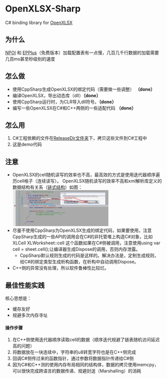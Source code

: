 # OpenXLSX-Sharp
C# binding library for [OpenXLSX](https://github.com/troldal/OpenXLSX)



## 为什么

[NPOI](https://github.com/nissl-lab/npoi) 和 [EPPlus](https://github.com/JanKallman/EPPlus/releases/tag/v4.5.3)（免费版本）加载配置表有一点慢，几百几千行数据的加载需要几百ms甚至秒级别的速度



## 怎么做

- 使用CppSharp生成OpenXLSX的绑定代码（需要做一些调整） **（done）**
- 编译OpenXLSX，导出动态库（dll）**（done）**
- 使用CppSharp运行时，为CLR导入dll符号。**（done）**
- 编写一些OpenXLSX在C#和C++两侧的一些适配代码 **（done）**



## 怎么用

1. C#工程依赖的文件在[ReleaseDir文件夹](https://github.com/zhiyangyou/OpenXLSX-Sharp/tree/main/ReleaseDir)下，拷贝这些文件到C#工程中
2. 这是demo代码



## 注意

- OpenXLSX的cell随机读写的效率也不高，最高效的方式是使用迭代器顺序遍历cell格子（连续读写）。 OpenXLSX随机读写的效率不高和xml解析库定义的数据结构有关系（[链式结构](https://github.com/troldal/OpenXLSX/blob/master/OpenXLSX/sources/utilities/XLUtilities.hpp#L47)）如图： <img src="docImages\RandomAccessByWhileLoop.png" style="zoom:30%;" />
- 尽量不使用CppSharp为OpenXLSX生成的绑定代码，如果要使用，注意CppSharp生成的一些API的调用会在C#的非托管堆上构造C#对象，比如 XLCell XLWorksheet::cell 这个函数如果在C#侧被调用，注意使用using var cell = sheet.cell();让编译器生成Dispose的调用，否则内存泄露。 
  - CppSharp默认规则生成的代码是这样的。解决办法是，定制生成规则，给C#的绑定类型生成析构函数，在析构中自动调用Dispose。
- C++侧的异常没有处理，所以软件鲁棒性比较烂。



## 最佳性能实践

核心思想是：

- 缓存友好
- 规避多次内存寻址



#### 操作步骤

1. 在C++侧使用迭代器顺序读取cell的数据（顺序迭代规避了链表随机访问延迟高的问题）
2. 将数据放在一块连续中，字符串的u8转宽字符也是在C++侧完成
3. 回调C#侧传过来的函数指针，通过参数将数据指针传递给C#侧
4. 因为C#和C++测的使用内存布局相同的结构体，数据的拷贝使用memcpy，可以很快完成跨语言的数据传递、规避封送（Marshalling）的消耗








